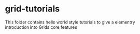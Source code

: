 # grid-tutorials
This folder contains hello world style tutorials to give a elementry introduction into Grids core features
